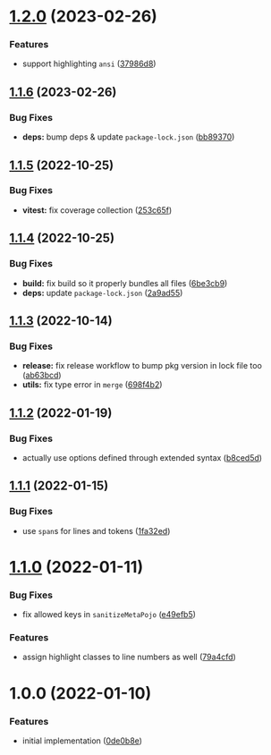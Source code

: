 # [1.2.0](https://github.com/norskeld/shikigami/compare/v1.1.6...v1.2.0) (2023-02-26)


### Features

* support highlighting `ansi` ([37986d8](https://github.com/norskeld/shikigami/commit/37986d864811e6c87b3ce3be2dd59ab5a3dcc70a))

## [1.1.6](https://github.com/norskeld/shikigami/compare/v1.1.5...v1.1.6) (2023-02-26)


### Bug Fixes

* **deps:** bump deps & update `package-lock.json` ([bb89370](https://github.com/norskeld/shikigami/commit/bb893702552b987f7654c2329e90bfc0a6f675f8))

## [1.1.5](https://github.com/norskeld/shikigami/compare/v1.1.4...v1.1.5) (2022-10-25)


### Bug Fixes

* **vitest:** fix coverage collection ([253c65f](https://github.com/norskeld/shikigami/commit/253c65f7bf0513830ae3daccdaaa84405c5744bc))

## [1.1.4](https://github.com/norskeld/shikigami/compare/v1.1.3...v1.1.4) (2022-10-25)


### Bug Fixes

* **build:** fix build so it properly bundles all files ([6be3cb9](https://github.com/norskeld/shikigami/commit/6be3cb9efad85e0e63f74b33ef152cc1ab8a0a6b))
* **deps:** update `package-lock.json` ([2a9ad55](https://github.com/norskeld/shikigami/commit/2a9ad5517dee5ee6b090004ee4002db851a97b6c))

## [1.1.3](https://github.com/norskeld/shikigami/compare/v1.1.2...v1.1.3) (2022-10-14)


### Bug Fixes

* **release:** fix release workflow to bump pkg version in lock file too ([ab63bcd](https://github.com/norskeld/shikigami/commit/ab63bcd804d9cbe11e3c0154fa678e7b0beb3c94))
* **utils:** fix type error in `merge` ([698f4b2](https://github.com/norskeld/shikigami/commit/698f4b2dfdf6e5a3031e9a805753cca76ff94c4a))

## [1.1.2](https://github.com/norskeld/shikigami/compare/v1.1.1...v1.1.2) (2022-01-19)


### Bug Fixes

* actually use options defined through extended syntax ([b8ced5d](https://github.com/norskeld/shikigami/commit/b8ced5da7e3ab3fe96b5bfeaf4122f0a73be5660))

## [1.1.1](https://github.com/norskeld/shikigami/compare/v1.1.0...v1.1.1) (2022-01-15)


### Bug Fixes

* use `span`s for lines and tokens ([1fa32ed](https://github.com/norskeld/shikigami/commit/1fa32ed59202d02f1a29b064d58c19b3463623f9))

# [1.1.0](https://github.com/norskeld/shikigami/compare/v1.0.0...v1.1.0) (2022-01-11)


### Bug Fixes

* fix allowed keys in `sanitizeMetaPojo` ([e49efb5](https://github.com/norskeld/shikigami/commit/e49efb5958705686b7815dca75754d29af8836c7))


### Features

* assign highlight classes to line numbers as well ([79a4cfd](https://github.com/norskeld/shikigami/commit/79a4cfdf17907b7dcb8c1a7116e5aeb4319fb2a3))

# 1.0.0 (2022-01-10)


### Features

* initial implementation ([0de0b8e](https://github.com/norskeld/shikigami/commit/0de0b8e2757afadc73d77fc3f336ad54e698eb39))
